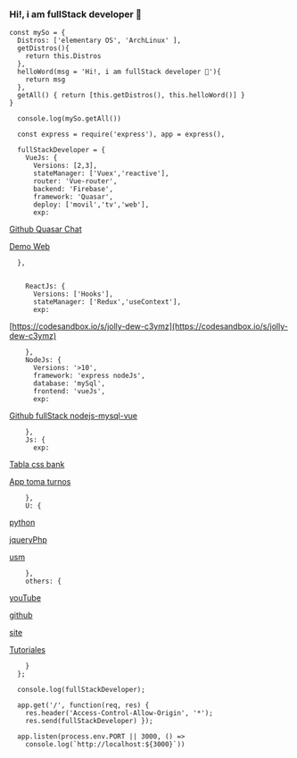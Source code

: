 ### Hi!, i am fullStack developer 👋

    const mySo = {
      Distros: ['elementary OS', 'ArchLinux' ],
      getDistros(){
        return this.Distros
      },
      helloWord(msg = 'Hi!, i am fullStack developer 👋'){
        return msg
      },
      getAll() { return [this.getDistros(), this.helloWord()] }
    }

      console.log(mySo.getAll())

      const express = require('express'), app = express(),

      fullStackDeveloper = {
        VueJs: { 
          Versions: [2,3], 
          stateManager: ['Vuex','reactive'],
          router: 'Vue-router',
          backend: 'Firebase',
          framework: 'Quasar', 
          deploy: ['movil','tv','web'],
          exp: 

  [Github Quasar Chat](https://github.com/naxo25/App-Chat-Quasar-VueJs-Firebase)

  [Demo Web](https://nacholabraweb.000webhostapp.com/pwa/EjApp)

      },


        ReactJs: {
          Versions: ['Hooks'],
          stateManager: ['Redux','useContext'],
          exp: 

  [https://codesandbox.io/s/jolly-dew-c3ymz](https://codesandbox.io/s/jolly-dew-c3ymz)

        },
        NodeJs: {
          Versions: '>10',
          framework: 'express nodeJs',
          database: 'mySql',
          frontend: 'vueJs',
          exp: 

  [Github fullStack nodejs-mysql-vue](https://github.com/naxo25/nodejs-mysql-vue)

        },
        Js: { 
          exp: 

  [Tabla css bank](https://github.com/naxo25/Responsive-Tables-Api-Pokemons-Css-Js)

  [App toma turnos](https://github.com/naxo25/App_Toma-Turnos)

        },
        U: {

  [python](https://github.com/naxo25/Trabajo-de-Titulo-UTFSM)

  [jqueryPhp](https://github.com/naxo25/Practica)

  [usm](https://github.com/naxo25/UTFSM)

        },
        others: {

  [youTube](https://www.youtube.com/channel/UClJr019QbaWJy3klKDOenXQ)

  [github](https://github.com/naxo25/)

  [site](https://nacholabraweb.000webhostapp.com/)

  [Tutoriales](https://nacholabraweb.000webhostapp.com/Tutoriales/#/Linux)

        }
      };

      console.log(fullStackDeveloper);

      app.get('/', function(req, res) {
        res.header('Access-Control-Allow-Origin', '*');
        res.send(fullStackDeveloper) });

      app.listen(process.env.PORT || 3000, () =>
        console.log(`http://localhost:${3000}`))
